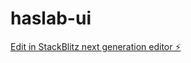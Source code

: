 # haslab-ui

[Edit in StackBlitz next generation editor ⚡️](https://stackblitz.com/~/github.com/lutfi-haslab/haslab-ui)